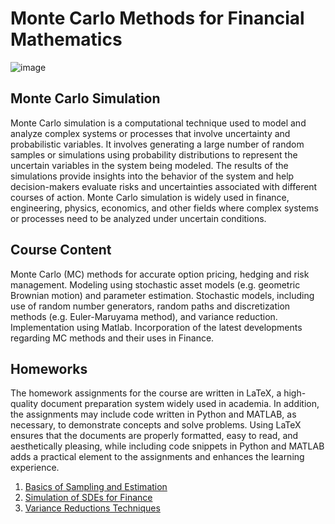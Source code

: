 # Monte Carlo Methods for Financial Mathematics
![image](https://cdn.wallstreetmojo.com/wp-content/uploads/2021/08/Monte-Carlo-Simulation-methods.jpg)

## Monte Carlo Simulation

Monte Carlo simulation is a computational technique used to model and analyze complex systems or processes that involve uncertainty and probabilistic variables. It involves generating a large number of random samples or simulations using probability distributions to represent the uncertain variables in the system being modeled. The results of the simulations provide insights into the behavior of the system and help decision-makers evaluate risks and uncertainties associated with different courses of action. Monte Carlo simulation is widely used in finance, engineering, physics, economics, and other fields where complex systems or processes need to be analyzed under uncertain conditions.

## Course Content

Monte Carlo (MC) methods for accurate option pricing, hedging and risk management. Modeling using stochastic asset models (e.g. geometric Brownian motion) and parameter estimation. Stochastic models, including use of random number generators, random paths and discretization methods (e.g. Euler-Maruyama method), and variance reduction. Implementation using Matlab. Incorporation of the latest developments regarding MC methods and their uses in Finance.

## Homeworks

The homework assignments for the course are written in LaTeX, a high-quality document preparation system widely used in academia. In addition, the assignments may include code written in Python and MATLAB, as necessary, to demonstrate concepts and solve problems. Using LaTeX ensures that the documents are properly formatted, easy to read, and aesthetically pleasing, while including code snippets in Python and MATLAB adds a practical element to the assignments and enhances the learning experience.

1. [Basics of Sampling and Estimation](https://github.com/sachinmargam/Monte-Carlo-Simulations-for-Financial-Mathematics/blob/main/FIM_548_Homework1.pdf)
2. [Simulation of SDEs for Finance](https://github.com/sachinmargam/Monte-Carlo-Simulations-for-Financial-Mathematics/blob/main/FIM_548_Homework2.pdf)
3. [Variance Reductions Techniques](https://github.com/sachinmargam/Monte-Carlo-Simulations-for-Financial-Mathematics/blob/main/FIM_548_Homework3.pdf)
